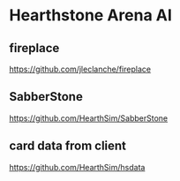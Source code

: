 # Hearthstone Arena AI
## fireplace
https://github.com/jleclanche/fireplace

## SabberStone
https://github.com/HearthSim/SabberStone

## card data from client
https://github.com/HearthSim/hsdata
